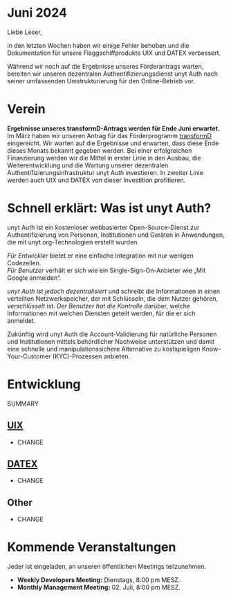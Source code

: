 # Juni 2024

Liebe Leser,

in den letzten Wochen haben wir einige Fehler behoben und die Dokumentation für unsere Flaggschiffprodukte UIX und DATEX verbessert.

Während wir noch auf die Ergebnisse unseres Förderantrags warten, bereiten wir unseren dezentralen Authentifizierungsdienst
unyt Auth nach seiner umfassenden Umstrukturierung für den Online-Betrieb vor.

# Verein

**Ergebnisse unseres transformD-Antrags werden für Ende Juni erwartet.**
Im März haben wir unseren Antrag für das Förderprogramm [transformD](https://www.deutsche-stiftung-engagement-und-ehrenamt.de/foerderung/transformd/) eingereicht.
Wir warten auf die Ergebnisse und erwarten, dass diese Ende dieses Monats bekannt gegeben werden. Bei einer erfolgreichen Finanzierung werden wir die Mittel in erster Linie in
den Ausbau, die Weiterentwicklung und die Wartung unserer dezentralen Authentifizierungsinfrastruktur unyt Auth investieren. In zweiter Linie werden auch UIX und DATEX von dieser Investition
profitieren.

# Schnell erklärt: Was ist unyt Auth?
unyt Auth ist ein kostenloser webbasierter Open-Source-Dienst zur Authentifizierung von Personen, Institutionen und Geräten in Anwendungen,
die mit unyt.org-Technologien erstellt wurden.

_Für Entwickler_ bietet er eine einfache Integration mit nur wenigen Codezeilen.  
_Für Benutzer_ verhält er sich wie ein Single-Sign-On-Anbieter wie „Mit Google anmelden“.

_unyt Auth ist jedoch dezentralisiert_ und schreibt die Informationen in einen verteilten Netzwerkspeicher, der mit Schlüsseln, die dem Nutzer gehören, _verschlüsselt_ ist.
_Der Benutzer hat die Kontrolle_ darüber, welche Informationen mit welchen Diensten geteilt werden, für die er sich anmeldet.

Zukünftig wird unyt Auth die Account-Validierung für natürliche Personen und Institutionen mittels behördlicher Nachweise unterstützen und damit eine
schnelle und manipulationssichere Alternative zu kostspieligen Know-Your-Customer (KYC)-Prozessen anbieten.

# Entwicklung
SUMMARY

## [UIX](https://github.com/unyt-org/uix/pulls?q=is:closed%20created:%3E=2024-05-01)
* CHANGE

## [DATEX](https://github.com/unyt-org/datex-core-js-legacy/pulls?q=is:closed%20created:%3E=2024-05-01)
* CHANGE

## Other
* CHANGE

# Kommende Veranstaltungen 

Jeder ist eingeladen, an unseren öffentlichen Meetings teilzunehmen.

* **Weekly Developers Meeting:** Dienstags, 8:00 pm MESZ.
* **Monthly Management Meeting:** 02. Juli, 8:00 pm MESZ.
